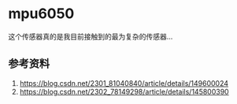 # mpu6050

这个传感器真的是我目前接触到的最为复杂的传感器...

## 参考资料

1. https://blog.csdn.net/2301_81040840/article/details/149600024
2. https://blog.csdn.net/2302_78149298/article/details/145800390
